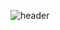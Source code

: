 ![header](https://capsule-render.vercel.app/api?type=wave&color=auto&height=300&section=header&text=MobilePrograming%20Team5&fontSize=60)
